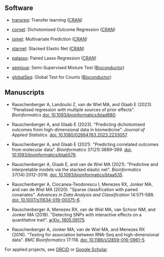 ## Software

* [transreg](https://rauschenberger.github.io/transreg/): Transfer learning ([CRAN](https://cran.r-project.org/package=transreg))

* [cornet](https://rauschenberger.github.io/cornet/): Dichotomised Outcome Regression ([CRAN](https://cran.r-project.org/package=cornet))

* [joinet](https://rauschenberger.github.io/joinet/): Multivariate Prediction ([CRAN](https://cran.r-project.org/package=joinet))

* [starnet](https://rauschenberger.github.io/starnet/): Stacked Elastic Net ([CRAN](https://cran.r-project.org/package=starnet))

* [palasso](https://rauschenberger.github.io/palasso/): Paired Lasso Regression ([CRAN](https://cran.r-project.org/package=palasso))

* [semisup](https://rauschenberger.github.io/semisup): Semi-Supervised Mixture Test ([Bioconductor](https://doi.org/10.18129/B9.bioc.semisup))

* [globalSeq](https://rauschenberger.github.io/globalSeq): Global Test for Counts ([Bioconductor](https://doi.org/10.18129/B9.bioc.globalSeq))

## Manuscripts

* Rauschenberger A, Landoulsi Z, van de Wiel MA, and Glaab E (2023). "Penalised regression with  multiple sources of prior effects". *Bioinformatics* [doi: 10.1093/bioinformatics/btad680](https://doi.org/10.1093/bioinformatics/btad680).

* Rauschenberger A, and Glaab E (2023). "Predicting dichotomised outcomes from high-dimensional data in biomedicine". *Journal of Applied Statistics*. [doi: 10.1080/02664763.2023.2233057](https://doi.org/10.1080/02664763.2023.2233057). 

* Rauschenberger A, and Glaab E (2021). "Predicting correlated outcomes from molecular data". *Bioinformatics* 37(21):3889–389. [doi: 10.1093/bioinformatics/btab576](https://doi.org/10.1093/bioinformatics/btab576).

* Rauschenberger A, Glaab E, and van de Wiel MA (2021). "Predictive and interpretable models via the stacked elastic net". *Bioinformatics* 37(14):2012–2016. [doi: 10.1093/bioinformatics/btaa535](https://doi.org/10.1093/bioinformatics/btaa535). 

* Rauschenberger A, Ciocanea-Teodorescu I, Menezes RX, Jonker MA, and van de Wiel MA (2020). "Sparse classification with paired covariates". *Advances in Data Analysis and Classification* 14:571–588. [doi: 10.1007/s11634-019-00375-6](https://doi.org/10.1007/s11634-019-00375-6).

* Rauschenberger A, Menezes RX, van de Wiel MA, van Schoor NM, and Jonker MA (2018). "Detecting SNPs with interactive effects on a quantitative trait". [arXiv: 1805.09175](https://arxiv.org/abs/1805.09175).

* Rauschenberger A, Jonker MA, van de Wiel MA, and Menezes RX (2016). "Testing for association between RNA-Seq and high-dimensional data". *BMC Bioinformatics* 17:118. [doi: 10.1186/s12859-016-0961-5](https://doi.org/10.1186/s12859-016-0961-5).

For applied projects, see [ORCiD](https://orcid.org/0000-0001-6498-4801) or [Google Scholar](https://scholar.google.com/citations?user=4eZs0s0AAAAJ).
